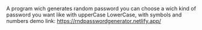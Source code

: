 A program wich generates random password you can choose a wich kind of password you want like with upperCase LowerCase, with symbols and numbers
demo link: https://rndpasswordgenerator.netlify.app/
